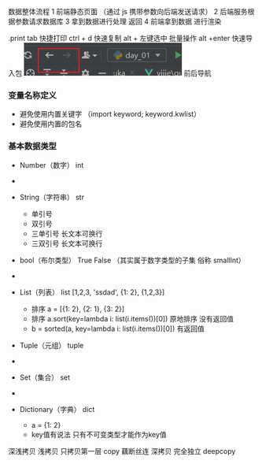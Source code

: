 数据整体流程
1 前端静态页面  （通过 js 携带参数向后端发送请求）
2 后端服务根据参数请求数据库
3 拿到数据进行处理 返回
4 前端拿到数据 进行渲染

 
.print  tab  快捷打印
ctrl  + d  快速复制
alt + 左键选中 批量操作
alt +enter  快速导入包
![img.png](img.png) 前后导航


### 变量名称定义
- 避免使用内置关键字 （import keyword; keyword.kwlist）
- 避免使用内置的包名

### 基本数据类型
- Number（数字）    int
- 
- String（字符串）  str
  - 单引号
  - 双引号
  - 三单引号 长文本可换行
  - 三双引号 长文本可换行
- bool（布尔类型）  True  False （其实属于数字类型的子集 俗称 smallInt）
- 
- List（列表）      list  [1,2,3, 'ssdad', {1: 2}, {1,2,3}]
  - 排序 a = [{1: 2}, {2: 1}, {3: 2}]
  - 排序 a.sort(key=lambda i: list(i.items())[0])  原地排序 没有返回值
  - b = sorted(a, key=lambda i: list(i.items())[0]) 有返回值
  
- Tuple（元组）    tuple
- 
- Set（集合）      set
- 
- Dictionary（字典）  dict
  - a = {1: 2}
  - key值有说法 只有不可变类型才能作为key值


深浅拷贝
浅拷贝 只拷贝第一层   copy  藕断丝连
深拷贝 完全独立      deepcopy

